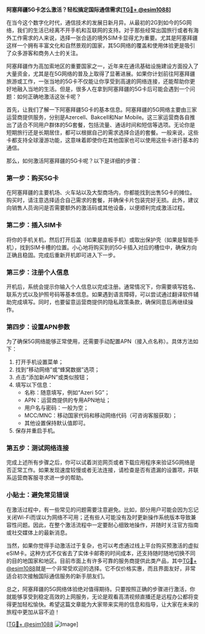 **阿塞拜疆5G卡怎么激活？轻松搞定国际通信需求[[TG💪+ @esim1088](https://t.me/s/esim1088)]**

在当今这个数字化时代，通信技术的发展日新月异。从最初的2G到如今的5G网络，我们的生活已经离不开手机和互联网的支持。对于那些经常出国旅行或者有海外工作需求的人来说，选择一张合适的境外SIM卡显得尤为重要。尤其是阿塞拜疆这样一个拥有丰富文化和自然景观的国家，其5G网络的覆盖和使用体验更是吸引了众多游客和商务人士的关注。

阿塞拜疆作为高加索地区的重要国家之一，近年来在通讯基础设施建设方面投入了大量资金，尤其是在5G网络的普及上取得了显著进展。如果你计划前往阿塞拜疆旅游或工作，一张当地的5G卡不仅能让你享受到高速的网络连接，还能帮助你更好地融入当地的生活。但是，很多人在拿到阿塞拜疆的5G卡后可能会遇到一个问题：如何正确地激活这张卡呢？

首先，让我们了解一下阿塞拜疆5G卡的基本信息。阿塞拜疆的5G网络主要由三家运营商提供服务，分别是Azercell、Bakcell和Nar Mobile。这三家运营商各自推出了适合不同用户群体的5G套餐，包括流量、通话时间和短信等选项。无论你是短期旅行还是长期居住，都可以根据自己的需求选择合适的套餐。一般来说，这些卡都支持全球漫游功能，这意味着即使你在其他国家也可以使用这些卡进行基本的通信。

那么，如何激活阿塞拜疆的5G卡呢？以下是详细的步骤：

### 第一步：购买5G卡

在阿塞拜疆的主要机场、火车站以及大型商场内，你都能找到出售5G卡的摊位。购买时，请注意选择适合自己需求的套餐，并确保卡片包装完好无损。此外，建议向销售人员询问是否需要额外的激活码或其他设备，以便顺利完成激活过程。

### 第二步：插入SIM卡

将你的手机关机，然后打开后盖（如果是直板手机）或取出保护壳（如果是智能手机），找到SIM卡槽的位置。小心地将购买到的5G卡插入对应的槽位中，确保方向正确且稳固。完成后重新开机即可进入下一步。

### 第三步：注册个人信息

开机后，系统会提示你输入个人信息以完成注册。通常情况下，你需要填写姓名、联系方式以及护照号码等基本信息。如果遇到语言障碍，可以尝试通过翻译软件辅助完成填写。同时，也要留意运营商提供的隐私政策条款，确保同意后再继续操作。

### 第四步：设置APN参数

为了确保5G网络能够正常使用，还需要手动配置APN（接入点名称）。具体方法如下：
1. 打开手机设置菜单；
2. 找到“移动网络”或“蜂窝数据”选项；
3. 点击“添加新APN”或类似按钮；
4. 填写以下信息：
   - 名称：随意填写，例如“Azeri 5G”；
   - APN：运营商提供的专用APN地址；
   - 用户名与密码：一般为空；
   - MCC/MNC：移动国家代码和移动网络代码（可咨询客服获取）；
   - 其他设置保持默认值即可。
5. 保存并重启手机。

### 第五步：测试网络连接

完成上述所有步骤之后，你可以试着浏览网页或者下载应用程序来验证5G网络是否正常工作。如果发现速度较慢或者无法连接，请检查是否有遗漏的设置项，并联系运营商客服寻求进一步的帮助。

### 小贴士：避免常见错误

在激活过程中，有一些常见的问题需要注意避免。比如，部分用户可能会因为忘记关闭Wi-Fi而误以为网络不可用；还有些人可能没有及时更新操作系统版本导致兼容性问题。因此，在整个激活流程中一定要耐心细致地操作，并随时关注官方指南或社交媒体上的最新消息。

当然，如果你觉得手动激活过于复杂，也可以考虑通过线上平台购买预激活的虚拟eSIM卡。这种方式不仅省去了实体卡邮寄的时间成本，还支持随时随地切换不同的目的地国家和地区。目前市面上有许多可靠的服务商提供此类产品，其中[TG💪+ @esim1088](https://t.me/s/esim1088)就是一个非常受欢迎的选择。它不仅价格实惠，而且界面友好，非常适合初次接触国际通信服务的新手朋友们。

总之，阿塞拜疆的5G网络体验绝对值得期待。只要按照正确的步骤进行激活，你就能够享受到稳定高效的上网服务，无论是观看高清视频直播还是远程办公都将变得更加轻松愉快。希望这篇文章能为大家带来实用的信息和指导，让大家在未来的旅程中更加从容不迫！

[[TG💪+ @esim1088](https://t.me/s/esim1088) ![Image](https://i.postimg.cc/4NQfJmqS/Snipaste-2025-05-13-00-14-12.png)]